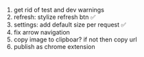 1. get rid of test and dev warnings
2. refresh: stylize refresh btn ✅
3. settings: add default size per request ✅
4. fix arrow navigation
5. copy image to clipboar?  if not then copy url
6. publish as chrome extension
